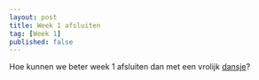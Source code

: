 ```yaml
---
layout: post
title: Week 1 afsluiten
tag: [Week 1]
published: false
---
```

Hoe kunnen we beter week 1 afsluiten dan met een vrolijk [dansje](https://CloudStation-BJ-IT.fr.quickconnect.to/vs/sharing/h0nQJRsq#!aG9tZV92aWRlby0zMQ==)?
